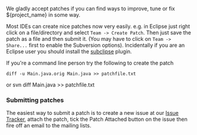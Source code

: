 We gladly accept patches if you can find ways to improve, tune or fix
${project_name} in some way.

Most IDEs can create nice patches now very easily. e.g. in Eclipse just
right click on a file/directory and select `Team -> Create Patch`. Then
just save the patch as a file and then submit it. (You may have to click
on `Team -> Share...` first to enable the Subversion options).
Incidentally if you are an Eclipse user you should install the
[subclipse](http://subclipse.tigris.org/) plugin.

If you're a command line person try the following to create the patch

    diff -u Main.java.orig Main.java >> patchfile.txt

or
    svn diff Main.java >> patchfile.txt

### Submitting patches

The easiest way to submit a patch is to create a new issue at our [Issue
Tracker](${project_issue_url}), attach the patch, tick the Patch
Attached button on the issue then fire off an email to the mailing
lists.
